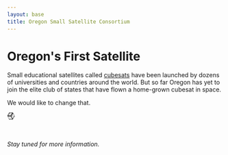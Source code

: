 ```yaml
---
layout: base
title: Oregon Small Satellite Consortium
---
```



# Oregon's First Satellite

Small educational satellites called [cubesats](http://en.wikipedia.org/wiki/CubeSat) have been launched by dozens of universities and countries around the world. But so far Oregon has yet to join the elite club of states that have flown a home-grown cubesat in space.

We would like to change that.

![](/assets/img/cube.png)

&nbsp;

_Stay tuned for more information._
